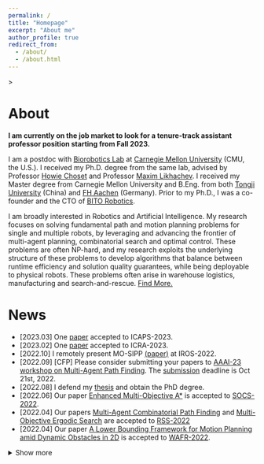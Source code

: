 ```yaml
---
permalink: /
title: "Homepage"
excerpt: "About me"
author_profile: true
redirect_from: 
  - /about/
  - /about.html
---
```


<head>
  <!-- Global site tag (gtag.js) - Google Analytics -->
<script async src="https://www.googletagmanager.com/gtag/js?id=G-W1FDP21ME3"></script>
<script>
  window.dataLayer = window.dataLayer || [];
  function gtag(){dataLayer.push(arguments);}
  gtag('js', new Date());

  gtag('config', 'G-W1FDP21ME3');
</script>
</head>>

About
======
**I am currently on the job market to look for a tenure-track assistant professor position starting from Fall 2023.**

I am a postdoc with [Biorobotics Lab](http://biorobotics.ri.cmu.edu/index.php) at [Carnegie Mellon University](https://www.cmu.edu/) (CMU, the U.S.).
I received my Ph.D. degree from the same lab, advised by Professor [Howie Choset](https://www.ri.cmu.edu/ri-faculty/howie-choset/) and Professor [Maxim Likhachev](http://www.cs.cmu.edu/~maxim/).
I received my Master degree from Carnegie Mellon University and B.Eng. from both [Tongji University](https://www.tongji.edu.cn/) (China) and [FH Aachen](https://www.fh-aachen.de/en/) (Germany).
Prior to my Ph.D., I was a co-founder and the CTO of [BITO Robotics](https://bitorobotics.com/en/).

I am broadly interested in Robotics and Artificial Intelligence. My research focuses on solving fundamental path and motion planning problems for single and multiple robots, by leveraging and advancing the frontier of multi-agent planning, combinatorial search and optimal control. These problems are often NP-hard, and my research exploits the underlying structure of these problems to develop algorithms that balance between runtime efficiency and solution quality guarantees, while being deployable to physical robots. These problems often arise in warehouse logistics, manufacturing and search-and-rescue. [Find More.](https://wonderren.github.io/research)

News
======

* \[2023.03\] One [paper](https://wonderren.github.io/files/ren23_BBMOCBS_ICAPS23.pdf) accepted to ICAPS-2023.
* \[2023.02\] One [paper](https://wonderren.github.io/files/ren23_MATCPF_ICRA23.pdf) accepted to ICRA-2023.
* \[2022.10\] I remotely present MO-SIPP [(paper)](https://wonderren.github.io/files/ren22_mosipp_RAL_IROS22.pdf) at IROS-2022.
* \[2022.09\] [CFP] Please consider submitting your papers to [AAAI-23 workshop on Multi-Agent Path Finding](http://idm-lab.org/wiki/AAAI23-MAPF/index.php/Main/HomePage). The [submission](https://cmt3.research.microsoft.com/WoMAPF2023/Submission/Index) deadline is Oct 21st, 2022.
* \[2022.08\] I defend my [thesis](https://www.proquest.com/openview/a979d8cac4e37eecbc705c0c41aeb7b2) and obtain the PhD degree.
* \[2022.06\] Our paper [Enhanced Multi-Objective A*](https://arxiv.org/pdf/2202.08992.pdf) is accepted to [SOCS-2022](https://sites.google.com/unibs.it/socs2022).
* \[2022.04\] Our papers [Multi-Agent Combinatorial Path Finding](http://www.roboticsproceedings.org/rss18/p058.pdf) and [Multi-Objective Ergodic Search](http://www.roboticsproceedings.org/rss18/p052.pdf) are accepted to [RSS-2022](https://roboticsconference.org/)
* \[2022.04\] Our paper [A Lower Bounding Framework for Motion Planning amid Dynamic Obstacles in 2D](https://arxiv.org/pdf/2202.07409.pdf) is accepted to [WAFR-2022](https://wafr2022.github.io/).

<details>
  <summary>Show more</summary>
  <ul>
    <li>
      [2021.09] I remotely present <a href="https://www.youtube.com/watch?v=pfeBNvOqzvE">Multi-Objective M*</a> and <a href="https://www.youtube.com/watch?v=u0WSXr3yjhc&t=2s">Loosely-Synchronized Search</a> at IROS-2021.
    </li>
    <li>
      [2021.05] I remotely present about <a href="https://www.youtube.com/watch?v=KI-BVhsjg0I&t=9s">Multi-Objective Conflict-Based Search</a> and <a href="https://www.youtube.com/watch?v=cjwO4yycfpo&t=20s">MS*</a> at ICRA-2021.
    </li>
    <li>
      [2020.10] As the CTO of BITO Robotics, I give a talk at a <a href="https://www.yun-live.com/article_pc/3459">salon</a> about industrial intelligence in Xiamen, China.
    </li>
    <li>
      [2020.07] As the CTO of BITO Robotics, I give a virtual <a href="https://www.aiimooc.com/mall/preshow-htm-itemid-605.html">talk</a> about mobile robots in industrial applications.
    </li>
    <li>
      [2020.07] As the CTO of BITO Robotics, I give a <a href="https://www.jiqizhixin.com/articles/2020-07-03-24">talk</a> at World AI Conference (WAIC).
    </li>
    <li>
      [2019.12] As the CTO of BITO Robotics, I give a <a href="https://www.sohu.com/a/360892392_120166828">talk</a> about AGV and logistics at Gaogong Forum in Shenzhen, China.
    </li>
  </ul>
</details>


